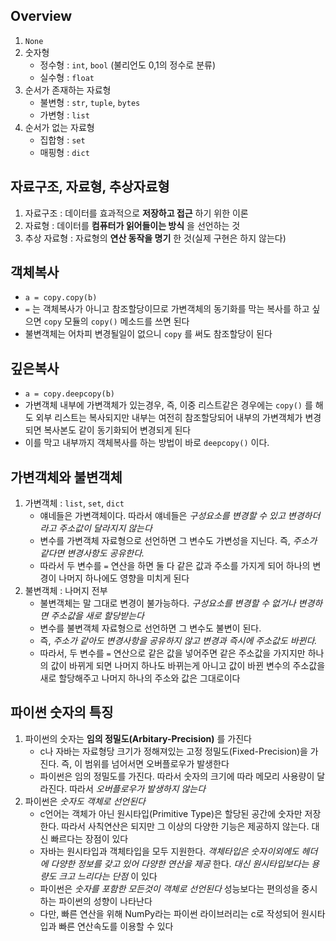 ## Overview

1. `None`
2. 숫자형
	- 정수형 : `int`, `bool` (불리언도 0,1의 정수로 분류)
	- 실수형 : `float`
3. 순서가 존재하는 자료형
	- 불변형 : `str`, `tuple`, `bytes`
	- 가변형 : `list`
4. 순서가 없는 자료형
	- 집합형 : `set`
	- 매핑형 : `dict`

## 자료구조, 자료형, 추상자료형

1. 자료구조 : 데이터를 효과적으로 **저장하고 접근** 하기 위한 이론
2. 자료형 : 데이터를 **컴퓨터가 읽어들이는 방식** 을 선언하는 것
3. 추상 자료형 : 자료형의 **연산 동작을 명기** 한 것(실제 구현은 하지 않는다)

## 객체복사

- `a = copy.copy(b)`
- `=` 는 객체복사가 아니고 참조할당이므로 가변객체의 동기화를 막는 복사를 하고 싶으면 `copy` 모듈의 `copy()` 메소드를 쓰면 된다
- 불변객체는 어차피 변경될일이 없으니 `copy` 를 써도 참조할당이 된다

## 깊은복사

- `a = copy.deepcopy(b)`
- 가변객체 내부에 가변객체가 있는경우, 즉, 이중 리스트같은 경우에는 `copy()` 를 해도 외부 리스트는 복사되지만 내부는 여전히 참조할당되어 내부의 가변객체가 변경되면 복사본도 같이 동기화되어 변경되게 된다
- 이를 막고 내부까지 객체복사를 하는 방법이 바로 `deepcopy()` 이다.

## 가변객체와 불변객체

1. 가변객체 : `list`, `set`, `dict`
	- 얘네들은 가변객체이다. 따라서 얘네들은 *구성요소를 변경할 수 있고 변경하더라고 주소값이 달라지지 않는다*
	- 변수를 가변객체 자료형으로 선언하면 그 변수도 가변성을 지닌다. 즉, *주소가 같다면 변경사항도 공유한다.*
	- 따라서 두 변수를 `=` 연산을 하면 둘 다 같은 값과 주소를 가지게 되어 하나의 변경이 나머지 하나에도 영향을 미치게 된다
2. 불변객체 : 나머지 전부
	- 불변객체는 말 그대로 변경이 불가능하다. *구성요소를 변경할 수 없거나 변경하면 주소값을 새로 할당받는다*
	- 변수를 불변객체 자료형으로 선언하면 그 변수도 불변이 된다.
	- 즉, *주소가 같아도 변경사항을 공유하지 않고 변경과 즉시에 주소값도 바뀐다.*
	- 따라서, 두 변수를 `=` 연산으로 같은 값을 넣어주면 같은 주소값을 가지지만 하나의 값이 바뀌게 되면 나머지 하나도 바뀌는게 아니고 값이 바뀐 변수의 주소값을 새로 할당해주고 나머지 하나의 주소와 값은 그대로이다

## 파이썬 숫자의 특징

1. 파이썬의 숫자는 **임의 정밀도(Arbitary-Precision)** 를 가진다
	- c나 자바는 자료형당 크기가 정해져있는 고정 정밀도(Fixed-Precision)을 가진다. 즉, 이 범위를 넘어서면 오버플로우가 발생한다
	- 파이썬은 임의 정밀도를 가진다. 따라서 숫자의 크기에 따라 메모리 사용량이 달라진다. 따라서 *오버플로우가 발생하지 않는다*
2. 파이썬은 *숫자도 객체로 선언된다*
	- c언어는 객체가 아닌 원시타입(Primitive Type)은 할당된 공간에 숫자만 저장한다. 따라서 사칙연산은 되지만 그 이상의 다양한 기능은 제공하지 않는다. 대신 빠르다는 장점이 있다
	- 자바는 원시타입과 객체타입을 모두 지원한다. *객체타입은 숫자이외에도 헤더에 다양한 정보를 갖고 있어 다양한 연산을 제공* 한다. *대신 원시타입보다는 용량도 크고 느리다는 단점* 이 있다
	- 파이썬은 *숫자를 포함한 모든것이 객체로 선언된다* 성능보다는 편의성을 중시하는 파이썬의 성향이 나타난다
	- 다만, 빠른 연산을 위해 NumPy라는 파이썬 라이브러리는 c로 작성되어 원시타입과 빠른 연산속도를 이용할 수 있다
